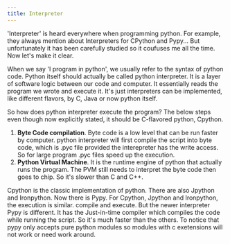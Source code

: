 ```yaml
---
title: Interpreter
---
```


'Interpreter' is heard everywhere when programming python. For example, they always mention about Interpreters for CPython and Pypy... But unfortunately it has been carefully studied so it coufuses me all the time. Now let's make it clear.

When we say 'I program in python', we usually refer to the syntax of python code. Python itself should actually be called python interpreter. It is a layer of software logic between our code and computer. It essentially reads the program we wrote and execute it. It's just interpreters can be implemented, like different flavors, by C, Java or now python itself.

So how does python interpreter execute the program? The below steps even though now explicitly stated, it should be C-flavored python, Cpython.  
1. __Byte Code compilation__. Byte code is a low level that can be run faster by computer. python interpreter will first compile the script into byte code, which is .pyc file provided the interepreter has the write access. So for large program .pyc files speed up the execution.  
2. __Python Virtual Machine__. It is the runtime engine of python that actually runs the program. The PVM still needs to interpret the byte code then goes to chip. So it's slower than C and C++.

Cpython is the classic implementation of python. There are also Jpython and Ironpython. Now there is Pypy. For Cpython, Jpython and Ironpython, the execution is similar. compile and execute. But the newer interpreter Pypy is different. It has the Just-in-time compiler which compiles the code while running the script. So it's much faster than the others. To notice that pypy only accepts pure python modules so modules with c exetensions will not work or need work around.
